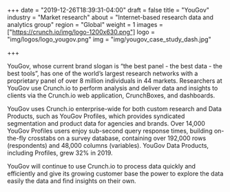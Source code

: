 +++
date = "2019-12-26T18:39:31-04:00"
draft = false
title = "YouGov"
industry = "Market research"
about = "Internet-based research data and analytics group"
region = "Global"
weight = 1
images = ["https://crunch.io/img/logo-1200x630.png"]
logo = "img/logos/logo_yougov.png"
img = "img/yougov_case_study_dash.jpg"

+++

YouGov, whose current brand slogan is “the best panel - the best data - the best tools”, has one of the world’s largest research networks with a proprietary panel of over 8 million individuals in 44 markets. Researchers at YouGov use Crunch.io to perform analysis and deliver data and insights to clients via the Crunch.io web application, CrunchBoxes, and dashboards.

<span class="highlight">YouGov uses Crunch.io <span class="font-italic">enterprise-wide</span> for both custom research and Data Products, such as YouGov Profiles,</span> which provides syndicated segmentation and product data for agencies and brands. Over 14,000 YouGov Profiles users enjoy sub-second query response times, building on-the-fly crosstabs on a survey database, containing over 192,000 rows (respondents) and 48,000 columns (variables). YouGov Data Products, including Profiles, grew 32% in 2019.

YouGov will continue to use Crunch.io to process data quickly and efficiently and give its growing customer base the power to explore the data easily the data and find insights on their own.

